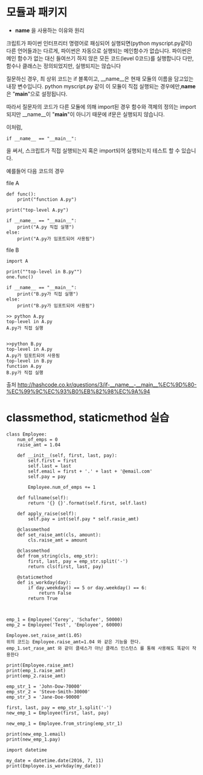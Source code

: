 # 모듈과 패키지
* __name__ 을 사용하는 이유와 원리

크립트가 파이썬 인터프리터 명령어로 패싱되어 실행되면(python myscript.py같이) 다른 언어들과는 다르게, 파이썬은 자동으로 실행되는 메인함수가 없습니다. 파이썬은 메인 함수가 없는 대신 들여쓰기 하지 않은 모든 코드(level 0코드)를 실행합니다 다만, 함수나 클래스는 정의되었지만, 실행되지는 않습니다

질문하신 경우, 최 상위 코드는 if 블록이고, __name__은 현재 모듈의 이름을 담고있는 내장 변수입니다. python myscript.py 같이 이 모듈이 직접 실행되는 경우에만,__name__ 은 "__main__"으로 설정됩니다.

따라서 질문자의 코드가 다른 모듈에 의해 import된 경우 함수와 객체의 정의는 import되지만 __name__이 "__main__"이 아니기 때문에 if문은 실행되지 않습니다.

이처럼,
```
if __name__ == "__main__":
```
을 써서, 스크립트가 직접 실행되는지 혹은 import되어 실행되는지 테스트 할 수 있습니다.

예를들어 다음 코드의 경우

file A
```
def func():
    print("function A.py")

print("top-level A.py")

if __name__ == "__main__":
    print("A.py 직접 실행")
else:
    print("A.py가 임포트되어 사용됨")
```

file B
```
import A

print(""top-level in B.py"")
one.func()

if __name__ == "__main__":
    print("B.py가 직접 실행")
else:
    print("B.py가 임포트되어 사용됨")
```
```
>> python A.py
top-level in A.py
A.py가 직접 실행


>>python B.py
top-level in A.py
A.py가 임포트되어 사용됨
top-level in B.py
function A.py
B.py가 직접 실행
```
출처 <http://hashcode.co.kr/questions/3/if-__name__-__main__%EC%9D%80-%EC%99%9C%EC%93%B0%EB%82%98%EC%9A%94>


# classmethod, staticmethod 실습 

```
class Employee:
    num_of_emps = 0
    raise_amt = 1.04

    def __init__(self, first, last, pay):
        self.first = first
        self.last = last
        self.email = first + '.' + last + '@email.com'
        self.pay = pay

        Employee.num_of_emps += 1

    def fullname(self):
        return '{} {}'.format(self.first, self.last)

    def apply_raise(self):
        self.pay = int(self.pay * self.rasie_amt)

    @classmethod
    def set_raise_amt(cls, amount):
        cls.raise_amt = amount

    @classmethod
    def from_string(cls, emp_str):
        first, last, pay = emp_str.split('-')
        return cls(first, last, pay)

    @staticmethod
    def is_workday(day):
        if day.weekday() == 5 or day.weekday() == 6:
            return False
        return True



emp_1 = Employee('Corey', 'Schafer', 50000)
emp_2 = Employee('Test', 'Employee', 60000)

Employee.set_raise_amt(1.05)
위의 코드는 Employee.raise_amt=1.04 와 같은 기능을 한다.
emp_1.set_rase_amt 와 같이 클새스가 아닌 클래스 인스턴스 를 통해 사용해도 똑같이 작용한다

print(Employee.raise_amt)
print(emp_1.raise_amt)
print(emp_2.raise_amt)

emp_str_1 = 'John-Dow-70000'
emp_str_2 = 'Steve-Smith-30000'
emp_str_3 = 'Jane-Doe-90000'

first, last, pay = emp_str_1.split('-')
new_emp_1 = Employee(first, last, pay)

new_emp_1 = Employee.from_string(emp_str_1)

print(new_emp_1.email)
print(new_emp_1.pay)

import datetime

my_date = datetime.date(2016, 7, 11)
print(Employee.is_workday(my_date))
```
